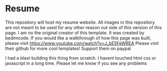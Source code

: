 # Resume
This repository will host my resume website. All images in this repository are not meant to be used for any other reason out side of this version of this page. 
I am no the original creator of this template. It was created by bedimcode. 
If you would like a walkthrough of how this page was built, please visit https://www.youtube.com/watch?v=J_bE5FeWREA 
Please visit their github for more cool templates! Support them on paypal

I had a blast building this thing from scratch. I havent touched html css or javascript in a long time. Please let me know if you see any problems
